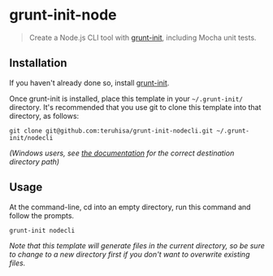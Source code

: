 # grunt-init-node

> Create a Node.js CLI tool with [grunt-init][], including Mocha unit tests.

[grunt-init]: http://gruntjs.com/project-scaffolding

## Installation
If you haven't already done so, install [grunt-init][].

Once grunt-init is installed, place this template in your `~/.grunt-init/` directory. It's recommended that you use git to clone this template into that directory, as follows:

```
git clone git@github.com:teruhisa/grunt-init-nodecli.git ~/.grunt-init/nodecli
```

_(Windows users, see [the documentation][grunt-init] for the correct destination directory path)_

## Usage

At the command-line, cd into an empty directory, run this command and follow the prompts.

```
grunt-init nodecli
```

_Note that this template will generate files in the current directory, so be sure to change to a new directory first if you don't want to overwrite existing files._